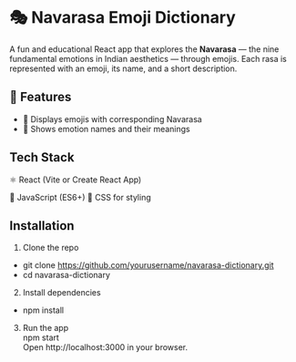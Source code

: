 # 🎭 Navarasa Emoji Dictionary

A fun and educational React app that explores the **Navarasa** — the nine fundamental emotions in Indian aesthetics — through emojis. Each rasa is represented with an emoji, its name, and a short description.

## 🚀 Features

- 🎨 Displays emojis with corresponding Navarasa
- 🧠 Shows emotion names and their meanings

##  Tech Stack
⚛️ React (Vite or Create React App)

📝 JavaScript (ES6+)
💅 CSS for styling

## Installation
1. Clone the repo

  - git clone https://github.com/yourusername/navarasa-dictionary.git <br>
  - cd navarasa-dictionary
  2. Install dependencies <br>
  - npm install  <br>
  3. Run the app <br>
    npm start  <br>
    Open http://localhost:3000 in your browser.
